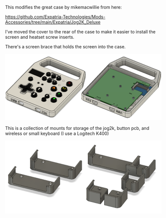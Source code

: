 This modifies the great case by mikemacwillie from here: 

https://github.com/Expatria-Technologies/Mods-Accessories/tree/main/Expatria/Jog2K_Deluxe

I've moved the cover to the rear of the case to make it easier to install the screen and heatset screw inserts.  

There's a screen brace that holds the screen into the case.

<img src=jog2kcase.png>

This is a collection of mounts for storage of the jog2k, button pcb, and wireless or small keyboard (I use a Logitech K400)

<img src=jog2kmount.png>
